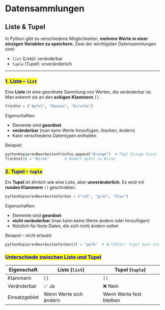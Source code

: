 # Datensammlungen

## Liste & Tupel

In Python gibt es verschiedene Möglichkeiten, **mehrere Werte in einer einzigen Variablen zu speichern**. Zwei der wichtigsten Datensammlungen sind:

* `list` (Liste): veränderbar
* `tuple` (Tupel): unveränderlich

***

### <mark style="color:blue;">1. Liste –</mark> <mark style="color:blue;"></mark><mark style="color:blue;">`list`</mark>

Eine **Liste** ist eine geordnete Sammlung von Werten, die veränderbar ist. Man erkennt sie an den **eckigen Klammern** `[]`.

```python
früchte = ["Apfel", "Banane", "Kirsche"]
```

Eigenschaften:

* Elemente sind **geordnet**
* **veränderbar** (man kann Werte hinzufügen, löschen, ändern)
* Kann verschiedene Datentypen enthalten



Beispiel:

```python
pythonKopierenBearbeitenfrüchte.append("Orange")  # Fügt Orange hinzu
früchte[0] = "Birne"       # Ändert Apfel zu Birne
```







### <mark style="color:blue;">2. Tupel –</mark> <mark style="color:blue;"></mark><mark style="color:blue;">`tuple`</mark>

Ein **Tupel** ist ähnlich wie eine Liste, aber **unveränderlich**. Es wird mit **runden Klammern** `()` geschrieben.

```python
pythonKopierenBearbeitenfarben = ("rot", "grün", "blau")
```

Eigenschaften:

* Elemente sind **geordnet**
* **nicht veränderbar** (man kann keine Werte ändern oder hinzufügen)
* Nützlich für feste Daten, die sich nicht ändern sollen



Beispiel – nicht erlaubt:

```python
pythonKopierenBearbeitenfarben[0] = "gelb"  # ❌ Fehler! Tupel kann nicht verändert werden
```



### <mark style="color:blue;">Unterschiede zwischen Liste und Tupel</mark>

| Eigenschaft   | Liste (`list`)         | Tupel (`tuple`)         |
| ------------- | ---------------------- | ----------------------- |
| Klammern      | `[]`                   | `()`                    |
| Veränderbar   | ✅ Ja                   | ❌ Nein                  |
| Einsatzgebiet | Wenn Werte sich ändern | Wenn Werte fest bleiben |
